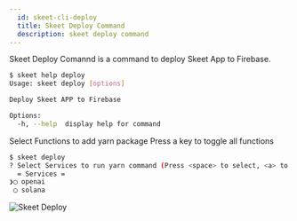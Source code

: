 ```yaml
---
  id: skeet-cli-deploy
  title: Skeet Deploy Command
  description: skeet deploy command
---
```


Skeet Deploy Comannd is a command to deploy Skeet App to Firebase.

```bash
$ skeet help deploy
Usage: skeet deploy [options]

Deploy Skeet APP to Firebase

Options:
  -h, --help  display help for command
```

Select Functions to add yarn package
Press a key to toggle all functions

```bash
$ skeet deploy
? Select Services to run yarn command (Press <space> to select, <a> to toggle all, <i> to invert selection, and <enter> to proceed)
  = Services =
❯◯ openai
 ◯ solana
```

![Skeet Deploy](https://storage.googleapis.com/skeet-assets/animation/skeet-deploy-compressed.gif)
